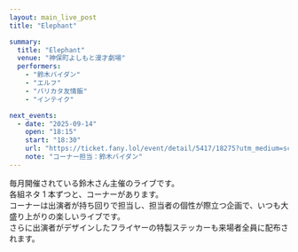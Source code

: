 ```yaml
---
layout: main_live_post
title: "Elephant"

summary:
  title: "Elephant"
  venue: "神保町よしもと漫才劇場"
  performers:
    - "鈴木バイダン"
    - "エルフ"
    - "バリカタ友情飯"
    - "インテイク"

next_events:
  - date: "2025-09-14"
    open: "18:15"
    start: "18:30"
    url: "https://ticket.fany.lol/event/detail/5417/18275?utm_medium=schedule&utm_source=jimbocho_manzaigekijyo&utm_campaign=Elephant"
    note: "コーナー担当：鈴木バイダン"
---
```


毎月開催されている鈴木さん主催のライブです。<br>
各組ネタ 1 本ずつと、コーナーがあります。<br>
コーナーは出演者が持ち回りで担当し、担当者の個性が際立つ企画で、いつも大盛り上がりの楽しいライブです。<br>
さらに出演者がデザインしたフライヤーの特製ステッカーも来場者全員に配布されます。<br>
